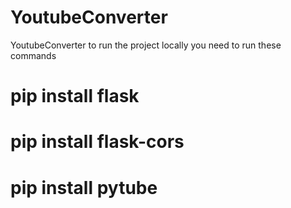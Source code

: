 # YoutubeConverter
YoutubeConverter
to run the project locally you need to run these commands
# pip install flask
# pip install flask-cors
# pip install pytube

